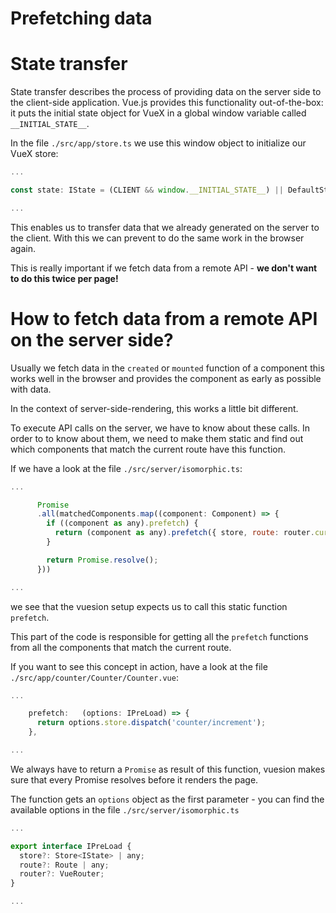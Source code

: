 # Prefetching data

# State transfer

State transfer describes the process of providing data on the server side to the client-side application.
Vue.js provides this functionality out-of-the-box: it puts the initial state object for VueX in a global window variable
called `__INITIAL_STATE__`.

In the file `./src/app/store.ts` we use this window object to initialize our VueX store:

```js
...

const state: IState = (CLIENT && window.__INITIAL_STATE__) || DefaultState;

...
```

This enables us to transfer data that we already generated on the server to the client. With this we can prevent to do
the same work in the browser again.

This is really important if we fetch data from a remote API - **we don't want to do this twice per page!**

# How to fetch data from a remote API on the server side?

Usually we fetch data in the `created` or `mounted` function of a component this works well in the browser
and provides the component as early as possible with data.

In the context of server-side-rendering, this works a little bit different.

To execute API calls on the server, we have to know about these calls.
In order to to know about them, we need to make them static and find out which components that match the current route
have this function.

If we have a look at the file `./src/server/isomorphic.ts`:

```js
...

      Promise
      .all(matchedComponents.map((component: Component) => {
        if ((component as any).prefetch) {
          return (component as any).prefetch({ store, route: router.currentRoute, router } as IPreLoad);
        }

        return Promise.resolve();
      }))

...
```

we see that the vuesion setup expects us to call this static function `prefetch`.

This part of the code is
responsible for getting all the `prefetch` functions from all the components that match the current route.

If you want to see this concept in action, have a look at the file `./src/app/counter/Counter/Counter.vue`:

```js
...

    prefetch:   (options: IPreLoad) => {
      return options.store.dispatch('counter/increment');
    },

...
```

We always have to return a `Promise` as result of this function, vuesion makes sure that every Promise resolves
before it renders the page.

The function gets an `options` object as the first parameter - you can find the available options in the file `./src/server/isomorphic.ts`

```js
...

export interface IPreLoad {
  store?: Store<IState> | any;
  route?: Route | any;
  router?: VueRouter;
}

...
```
